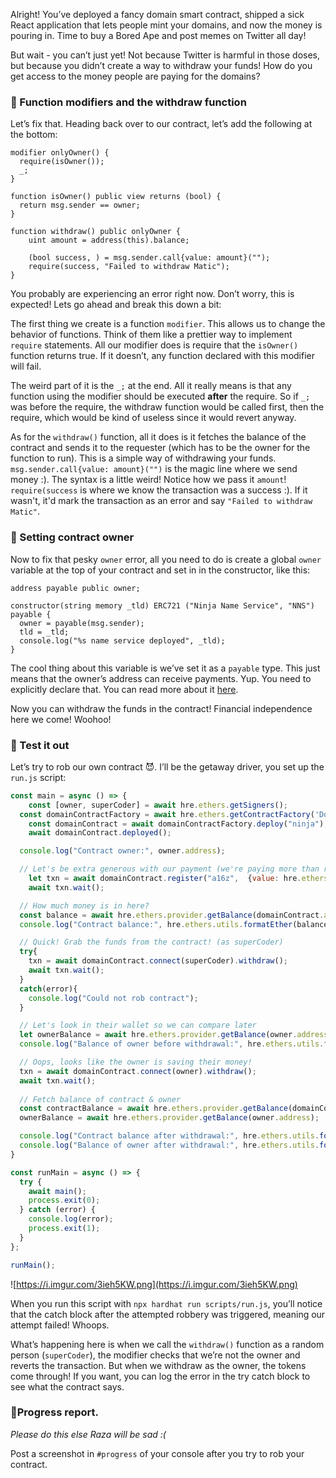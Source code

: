 Alright! You’ve deployed a fancy domain smart contract, shipped a sick React application that lets people mint your domains, and now the money is pouring in. Time to buy a Bored Ape and post memes on Twitter all day!

But wait - you can’t just yet! Not because Twitter is harmful in those doses, but because you didn’t create a way to withdraw your funds! How do you get access to the money people are paying for the domains?

### 👻 Function modifiers and the withdraw function

Let’s fix that. Heading back over to our contract, let’s add the following at the bottom:

```solidity
modifier onlyOwner() {
  require(isOwner());
  _;
}

function isOwner() public view returns (bool) {
  return msg.sender == owner;
}

function withdraw() public onlyOwner {
	uint amount = address(this).balance;
	
	(bool success, ) = msg.sender.call{value: amount}("");
	require(success, "Failed to withdraw Matic");
} 
```

You probably are experiencing an error right now. Don’t worry, this is expected! Lets go ahead and break this down a bit:

The first thing we create is a function `modifier`. This allows us to change the behavior of functions. Think of them like a prettier way to implement `require` statements. All our modifier does is require that the `isOwner()` function returns true. If it doesn’t, any function declared with this modifier will fail.

The weird part of it is the `_;` at the end. All it really means is that any function using the modifier should be executed **after** the require. So if `_;` was before the require, the withdraw function would be called first, then the require, which would be kind of useless since it would revert anyway.

As for the `withdraw()` function, all it does is it fetches the balance of the contract and sends it to the requester (which has to be the owner for the function to run). This is a simple way of withdrawing your funds. `msg.sender.call{value: amount}("")` is the magic line where we send money :). The syntax is a little weird! Notice how we pass it `amount`! `require(success` is where we know the transaction was a success :). If it wasn't, it'd mark the transaction as an error and say `"Failed to withdraw Matic"`.

### 🤠 Setting contract owner

Now to fix that pesky `owner` error, all you need to do is create a global `owner` variable at the top of your contract and set in in the constructor, like this:

```solidity
address payable public owner;

constructor(string memory _tld) ERC721 ("Ninja Name Service", "NNS") payable {
  owner = payable(msg.sender);
  tld = _tld;
  console.log("%s name service deployed", _tld);
}
```

The cool thing about this variable is we’ve set it as a `payable` type. This just means that the owner’s address can receive payments. Yup. You need to explicitly declare that. You can read more about it [here](https://solidity-by-example.org/payable/).

Now you can withdraw the funds in the contract! Financial independence here we come! Woohoo! 

### 🏦 Test it out

Let’s try to rob our own contract 😈. I’ll be the getaway driver, you set up the `run.js` script:

```jsx
const main = async () => {
	const [owner, superCoder] = await hre.ethers.getSigners();
  const domainContractFactory = await hre.ethers.getContractFactory('Domains');
	const domainContract = await domainContractFactory.deploy("ninja");
	await domainContract.deployed();

  console.log("Contract owner:", owner.address);

  // Let's be extra generous with our payment (we're paying more than required)
	let txn = await domainContract.register("a16z",  {value: hre.ethers.utils.parseEther('1234')});
	await txn.wait();

  // How much money is in here?
  const balance = await hre.ethers.provider.getBalance(domainContract.address);
  console.log("Contract balance:", hre.ethers.utils.formatEther(balance));

  // Quick! Grab the funds from the contract! (as superCoder)
  try{
    txn = await domainContract.connect(superCoder).withdraw();
    await txn.wait();
  }
  catch(error){
    console.log("Could not rob contract");
  }

  // Let's look in their wallet so we can compare later
  let ownerBalance = await hre.ethers.provider.getBalance(owner.address);
  console.log("Balance of owner before withdrawal:", hre.ethers.utils.formatEther(ownerBalance));

  // Oops, looks like the owner is saving their money!
  txn = await domainContract.connect(owner).withdraw();
  await txn.wait();
  
  // Fetch balance of contract & owner
  const contractBalance = await hre.ethers.provider.getBalance(domainContract.address);
  ownerBalance = await hre.ethers.provider.getBalance(owner.address);

  console.log("Contract balance after withdrawal:", hre.ethers.utils.formatEther(contractBalance));
  console.log("Balance of owner after withdrawal:", hre.ethers.utils.formatEther(ownerBalance));
}

const runMain = async () => {
  try {
    await main();
    process.exit(0);
  } catch (error) {
    console.log(error);
    process.exit(1);
  }
};

runMain();
```

![https://i.imgur.com/3ieh5KW.png](https://i.imgur.com/3ieh5KW.png)

When you run this script with `npx hardhat run scripts/run.js`, you’ll notice that the catch block after the attempted robbery was triggered, meaning our attempt failed! Whoops.

What’s happening here is when we call the `withdraw()` function as a random person (`superCoder`), the modifier checks that we’re not the owner and reverts the transaction. But when we withdraw as the owner, the tokens come through! If you want, you can log the error in the try catch block to see what the contract says.

### **🚨Progress report.**

*Please do this else Raza will be sad :(*

Post a screenshot in `#progress` of your console after you try to rob your contract. 
